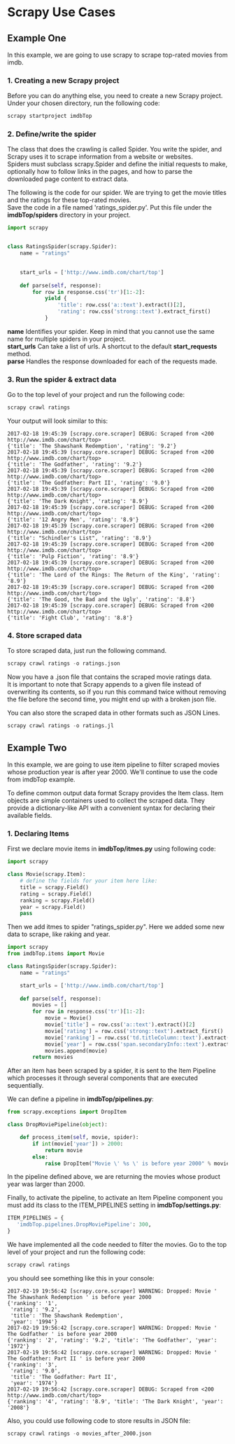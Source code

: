 
# Scrapy Use Cases
## Example One

In this example, we are going to use scrapy to scrape top-rated movies from imdb.

### 1. Creating a new Scrapy project
Before you can do anything else, you need to create a new Scrapy project.
Under your chosen directory, run the following code:


```python
scrapy startproject imdbTop
```

### 2. Define/write the spider

The class that does the crawling is called Spider. You write the spider, and Scrapy uses it to scrape information from a website or websites.  
Spiders must subclass scrapy.Spider and define the initial requests to make, optionally how to follow links in the pages, and how to parse the downloaded page content to extract data.


The following is the code for our spider. We are trying to get the movie titles and the ratings for these top-rated movies.  
Save the code in a file named 'ratings_spider.py'. Put this file under the **imdbTop/spiders** directory in your project.


```python
import scrapy


class RatingsSpider(scrapy.Spider):
    name = "ratings"

    
    start_urls = ['http://www.imdb.com/chart/top']
    
    def parse(self, response):
        for row in response.css('tr')[1:-2]:
            yield {
                'title': row.css('a::text').extract()[2],
                'rating': row.css('strong::text').extract_first()
            }

```

**name** Identifies your spider. Keep in mind that you cannot use the same name for multiple spiders in your project.  
**start_urls** Can take a list of urls. A shortcut to the default **start_requests** method.  
**parse** Handles the response downloaded for each of the requests made. 






### 3. Run the spider & extract data

Go to the top level of your project and run the following code:


```python
scrapy crawl ratings
```

Your output will look similar to this:

    2017-02-18 19:45:39 [scrapy.core.scraper] DEBUG: Scraped from <200   http://www.imdb.com/chart/top>  
    {'title': 'The Shawshank Redemption', 'rating': '9.2'}  
    2017-02-18 19:45:39 [scrapy.core.scraper] DEBUG: Scraped from <200 http://www.imdb.com/chart/top>  
    {'title': 'The Godfather', 'rating': '9.2'}  
    2017-02-18 19:45:39 [scrapy.core.scraper] DEBUG: Scraped from <200 http://www.imdb.com/chart/top>  
    {'title': 'The Godfather: Part II', 'rating': '9.0'}  
    2017-02-18 19:45:39 [scrapy.core.scraper] DEBUG: Scraped from <200 http://www.imdb.com/chart/top>  
    {'title': 'The Dark Knight', 'rating': '8.9'}  
    2017-02-18 19:45:39 [scrapy.core.scraper] DEBUG: Scraped from <200 http://www.imdb.com/chart/top>  
    {'title': '12 Angry Men', 'rating': '8.9'}  
    2017-02-18 19:45:39 [scrapy.core.scraper] DEBUG: Scraped from <200 http://www.imdb.com/chart/top>  
    {'title': "Schindler's List", 'rating': '8.9'}  
    2017-02-18 19:45:39 [scrapy.core.scraper] DEBUG: Scraped from <200 http://www.imdb.com/chart/top>  
    {'title': 'Pulp Fiction', 'rating': '8.9'}  
    2017-02-18 19:45:39 [scrapy.core.scraper] DEBUG: Scraped from <200 http://www.imdb.com/chart/top>  
    {'title': 'The Lord of the Rings: The Return of the King', 'rating': '8.9'}  
    2017-02-18 19:45:39 [scrapy.core.scraper] DEBUG: Scraped from <200 http://www.imdb.com/chart/top>  
    {'title': 'The Good, the Bad and the Ugly', 'rating': '8.8'}  
    2017-02-18 19:45:39 [scrapy.core.scraper] DEBUG: Scraped from <200 http://www.imdb.com/chart/top>  
    {'title': 'Fight Club', 'rating': '8.8'}  

### 4. Store scraped data

To store scraped data, just run the following command.


```python
scrapy crawl ratings -o ratings.json
```

Now you have a .json file that contains the scraped movie ratings data.  
It is important to note that Scrapy appends to a given file instead of overwriting its contents, so if you run this command twice without removing the file before the second time, you might end up with a broken json file.

You can also store the scraped data in other formats such as JSON Lines.


```python
scrapy crawl ratings -o ratings.jl
```

## Example Two

In this example, we are going to use item pipeline to filter scraped movies whose production year is after year 2000. We'll continue to use the code from imdbTop example.

To define common output data format Scrapy provides the Item class. Item objects are simple containers used to collect the scraped data. They provide a dictionary-like API with a convenient syntax for declaring their available fields.

### 1. Declaring Items

First we declare movie items in **imdbTop/itmes.py** using following code:


```python
import scrapy

class Movie(scrapy.Item):
    # define the fields for your item here like:
    title = scrapy.Field()
    rating = scrapy.Field()
    ranking = scrapy.Field()
    year = scrapy.Field()
    pass
```

Then we add itmes to spider "ratings_spider.py". Here we added some new data to scrape, like raking and year.


```python
import scrapy
from imdbTop.items import Movie

class RatingsSpider(scrapy.Spider):
    name = "ratings"

    start_urls = ['http://www.imdb.com/chart/top']
    
    def parse(self, response):
        movies = []
        for row in response.css('tr')[1:-2]:
            movie = Movie()
            movie['title'] = row.css('a::text').extract()[2]
            movie['rating'] = row.css('strong::text').extract_first()
            movie['ranking'] = row.css('td.titleColumn::text').extract()[0].replace('\n', '').replace(' ','').replace('.','')
            movie['year'] = row.css('span.secondaryInfo::text').extract()[0][1:-1]
            movies.append(movie)
        return movies

```

After an item has been scraped by a spider, it is sent to the Item Pipeline which processes it through several components that are executed sequentially.

We can define a pipeline in **imdbTop/pipelines.py**:


```python
from scrapy.exceptions import DropItem

class DropMoviePipeline(object):

    def process_item(self, movie, spider):
        if int(movie['year']) > 2000:
            return movie
        else:
            raise DropItem("Movie \' %s \' is before year 2000" % movie['title'])
```

In the pipeline defined above, we are returning the movies whose product year was larger than 2000.

Finally, to activate the pipeline, to activate an Item Pipeline component you must add its class to the ITEM_PIPELINES setting in **imdbTop/settings.py**:


```python
ITEM_PIPELINES = {
   'imdbTop.pipelines.DropMoviePipeline': 300,
}
```

We have implemented all the code needed to filter the movies. Go to the top level of your project and run the following code:


```python
scrapy crawl ratings
```

you should see something like this in your console:

    2017-02-19 19:56:42 [scrapy.core.scraper] WARNING: Dropped: Movie ' The Shawshank Redemption ' is before year 2000
    {'ranking': '1',
     'rating': '9.2',
     'title': 'The Shawshank Redemption',
     'year': '1994'}
    2017-02-19 19:56:42 [scrapy.core.scraper] WARNING: Dropped: Movie ' The Godfather ' is before year 2000
    {'ranking': '2', 'rating': '9.2', 'title': 'The Godfather', 'year': '1972'}
    2017-02-19 19:56:42 [scrapy.core.scraper] WARNING: Dropped: Movie ' The Godfather: Part II ' is before year 2000
    {'ranking': '3',
     'rating': '9.0',
     'title': 'The Godfather: Part II',
     'year': '1974'}
    2017-02-19 19:56:42 [scrapy.core.scraper] DEBUG: Scraped from <200 http://www.imdb.com/chart/top>
    {'ranking': '4', 'rating': '8.9', 'title': 'The Dark Knight', 'year': '2008'}


Also, you could use following code to store results in JSON file:


```python
scrapy crawl ratings -o movies_after_2000.json
```
